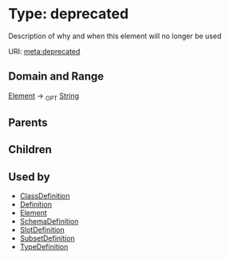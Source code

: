 
# Type: deprecated


Description of why and when this element will no longer be used

URI: [meta:deprecated](https://w3id.org/biolink/biolinkml/meta/deprecated)


## Domain and Range

[Element](Element.md) ->  <sub>OPT</sub> [String](type/String.md)

## Parents


## Children


## Used by

 * [ClassDefinition](ClassDefinition.md)
 * [Definition](Definition.md)
 * [Element](Element.md)
 * [SchemaDefinition](SchemaDefinition.md)
 * [SlotDefinition](SlotDefinition.md)
 * [SubsetDefinition](SubsetDefinition.md)
 * [TypeDefinition](TypeDefinition.md)
